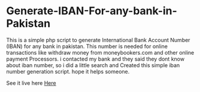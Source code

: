 Generate-IBAN-For-any-bank-in-Pakistan
======================================

This is a simple php script to generate International Bank Account Number (IBAN) for any bank in pakistan. This number is needed for online transactions like withdraw money from moneybookers.com and other online payment Processors. i contacted my bank and they said they dont know about iban number, so i did a little search and Created this simple iban number generation script. hope it helps someone.

See it live here <a target="new" href="http://waseemtech.com/generate-iban/">Here</a>
